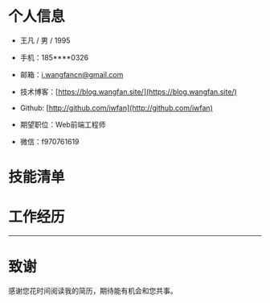 # 个人信息

 - 王凡 / 男 / 1995
 
 - 手机：185****0326

 - 邮箱：i.wangfancn@gmail.com
 
 - 技术博客：[https://blog.wangfan.site/](https://blog.wangfan.site/)
 
 - Github: [http://github.com/iwfan](http://github.com/iwfan)
 
 - 期望职位：Web前端工程师
 
 - 微信：f970761619


# 技能清单




# 工作经历


---

# 致谢

感谢您花时间阅读我的简历，期待能有机会和您共事。
